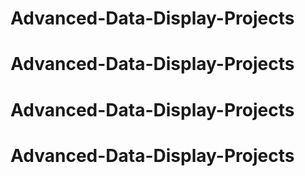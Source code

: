 # Advanced-Data-Display-Projects
# Advanced-Data-Display-Projects
# Advanced-Data-Display-Projects
# Advanced-Data-Display-Projects
